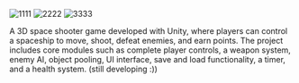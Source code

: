 ![1111](https://github.com/user-attachments/assets/17c1b8ef-cd00-4fa5-986b-5b80a5a530ce)
![2222](https://github.com/user-attachments/assets/b72d9ad7-2508-410d-9215-bcaed3458d87)
![3333](https://github.com/user-attachments/assets/3e416324-e8fe-4195-b186-33f5bb8d8cdb)

A 3D space shooter game developed with Unity, where players can control a spaceship to move, shoot, defeat enemies, and earn points. The project includes core modules such as complete player controls, a weapon system, enemy AI, object pooling, UI interface, save and load functionality, a timer, and a health system.
(still developing :))
